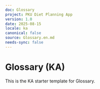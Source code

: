 ```yaml
---
doc: Glossary
project: PKU Diet Planning App
version: 1.0
date: 2025-08-15
locale: ka
canonical: false
source: Glossary.en.md
needs-sync: false
---
```


# Glossary (KA)

This is the KA starter template for Glossary.
